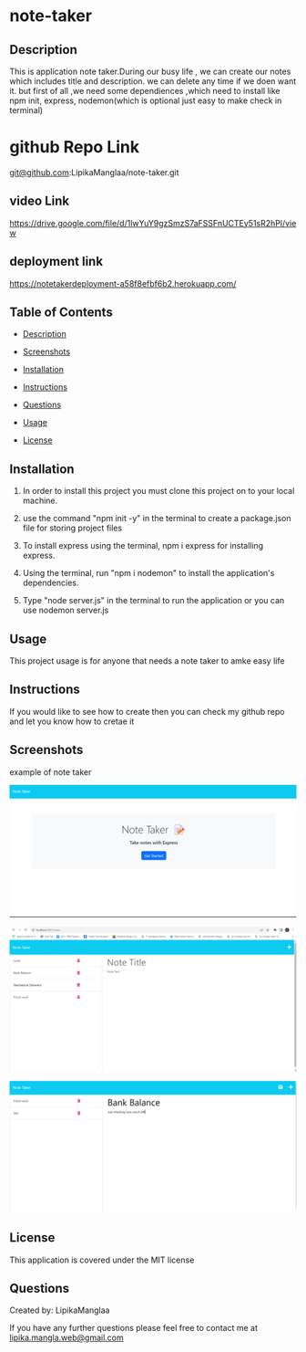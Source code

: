 # note-taker

## Description
This is application note taker.During our busy life , we can create our notes  which includes title and description. we can delete any time if we doen want it. but first of all ,we need some dependiences ,which need to install like npm init, express, nodemon(which is optional just easy to make check in terminal) 


# github Repo Link
git@github.com:LipikaManglaa/note-taker.git

## video Link
https://drive.google.com/file/d/1lwYuY9gzSmzS7aFSSFnUCTEy51sR2hPl/view

## deployment link
https://notetakerdeployment-a58f8efbf6b2.herokuapp.com/
## Table of Contents

  
* [Description](#Description)

* [Screenshots](#Screenshots) 

* [Installation](#installation)
  
* [Instructions](#Instructions) 
          
* [Questions](#questions)
 
* [Usage](#usage)

* [License](#license)          


## Installation
1. In order to install this project you must clone this project on to your local machine.

2.  use the command "npm init -y" in the terminal to create a package.json file for storing project files

3. To install express using the terminal, npm i express for installing express.

4. Using the terminal, run "npm i nodemon" to install the application's dependencies.

5. Type "node server.js" in the terminal to run the application or you can use nodemon server.js




## Usage
This project usage is for anyone that needs a note taker to amke easy life

## Instructions
If you would like to see how to create  then you can check my github repo and let you know  how to cretae it

## Screenshots 
 example of note taker

  ![This is screenshot](./Screenshots/Screenshot2.png)

  ![This is screenshot](./Screenshots/Screenshot1.png)

  ![This is screenshot](./Screenshots/Screenshot3.png)

## License
This application is covered under the MIT license


## Questions
Created by: LipikaManglaa

If you have any further questions please feel free to contact me at lipika.mangla.web@gmail.com
